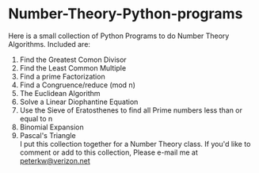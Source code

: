 # Number-Theory-Python-programs
Here is a small collection of Python Programs to do Number Theory Algorithms.
Included are:
1. Find the Greatest Comon Divisor
2. Find the Least Common Multiple
3. Find a prime Factorization
4. Find a Congruence/reduce (mod n)
5. The Euclidean Algorithm
6. Solve a Linear Diophantine Equation
7. Use the Sieve of Eratosthenes to find all Prime numbers less than or equal to n
8. Binomial Expansion
9. Pascal's Triangle  
I put this collection together for a Number Theory class. If you'd like to comment or add to this collection, Please e-mail me at peterkw@verizon.net
